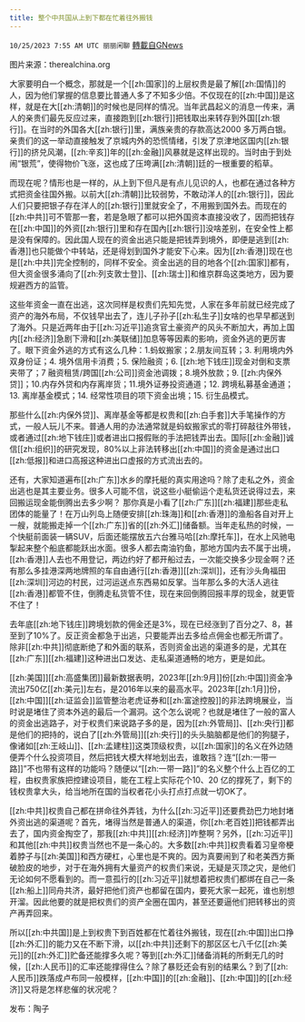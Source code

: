 ```yaml
---
title: 整个中共国从上到下都在忙着往外搬钱
---
```

`10/25/2023 7:55 AM UTC 丽丽闲聊` [轉載自GNews](https://gnews.org/articles/1878011)

图片来源：therealchina.org

大家要明白一个概念，那就是一个[[zh:国家]]的上层权贵是最了解[[zh:国情]]的人，因为他们掌握的信息要比普通人多了不知多少倍。不仅现在的[[zh:中国]]是这样，就是在大[[zh:清朝]]的时候也是同样的情况。当年武昌起义的消息一传来，满人的亲贵们最先反应过来，直接跑到[[zh:银行]]把钱取出来转存到外国[[zh:银行]]。在当时的外国各大[[zh:银行]]里，满族亲贵的存款高达2000 多万两白银。亲贵们的这一举动直接触发了京城内外的恐慌情绪，引发了京津地区国内[[zh:银行]]的挤兑风潮，[[zh:辛亥]]年的[[zh:金融]]风暴就是这样出现的。当时由于到处闹“银荒”，使得物价飞涨，这也成了压垮满[[zh:清朝]]廷的一根重要的稻草。

而现在呢？情形也是一样的，从上到下但凡是有点儿见识的人，也都在通过各种方式把资金往国外搬。以前大[[zh:清朝]]比较弱势，不敢动洋人的[[zh:银行]]，因此人们只要把银子存在洋人的[[zh:银行]]里就安全了，不用搬到国外去。而现在的[[zh:中共]]可不管那一套，若是急眼了都可以把外国资本直接没收了，因而把钱存在[[zh:中国]]的外资[[zh:银行]]里和存在国內[[zh:银行]]没啥差别，在安全性上都是没有保障的。因此国人现在的资金出逃只能是把钱弄到境外，即便是逃到[[zh:香港]]也只能做个中转站，还是得划到国外才能安下心来。因为[[zh:香港]]现在也是[[zh:中共]]完全控制的，同样不安全。资金出逃的目的地各个[[zh:国家]]都有，但大资金很多涌向了[[zh:列支敦士登]]、[[zh:瑞士]]和维京群岛这类地方，因为要规避西方的监管。

这些年资金一直在出逃，这次同样是权贵们先知先觉，人家在多年前就已经完成了资产的海外布局，不仅钱早出去了，连儿子孙子[[zh:私生子]]女啥的也早早都送到了海外。只是近两年由于[[zh:习近平]]追贪官土豪资产的风头不断加大，再加上国内[[zh:经济]]急剧下滑和[[zh:美联储]]加息等等因素的影响，资金外逃的更厉害了。眼下资金外逃的方式有这么几种：1.蚂蚁搬家；2.朋友间互转；3. 利用境内外双身份证；4. 境外信用卡消费；5. 保险融资；6. [[zh:地下钱庄]]现金对倒和支票夹带了；7 融资租赁/跨国[[zh:公司]]资金池调拨；8.境外放款；9. [[zh:内保外贷]]；10.内存外贷和内存离岸货；11.境外证券投资通道；12. 跨境私募基金通道；13. 离岸基金模式；14. 经常性项目的项下资金出境；15. 衍生品模式。

那些什么[[zh:内保外贷]]、离岸基金等都是权贵和[[zh:白手套]]大手笔操作的方式，一般人玩儿不来。普通人用的办法通常就是蚂蚁搬家式的零打碎敲往外带钱，或者通过[[zh:地下钱庄]]或者进出口报假账的手法把钱弄出去。国际[[zh:金融]]诚信[[zh:组织]]的研究发现，80%以上非法转移出[[zh:中国]]的资金是通过出口[[zh:低报]]和进口高报这种进出口虚报的方式流出去的。

还有，大家知道遍布[[zh:广东]]水乡的摩托艇的真实用途吗？除了走私之外，资金出逃也是其主要业务。很多人可能不信，说这些小艇偷运个走私货还说得过去，来回搬运现金能倒腾出去多少啊？ 那你真是小看了[[zh:广东]][[zh:福建]]那些走私团体的能量了！在万山列岛上随便安排[[zh:珠海]]和[[zh:香港]]的渔船各自对开上一艘，就能搬走掉一个[[zh:广东]]省的[[zh:外汇]]储备额。当年走私热的时候，一个快艇前面装一辆SUV，后面还能摆放五六台雅马哈[[zh:摩托车]]，在水上风驰电掣起来整个船底都能跃出水面。很多人都去南油钓鱼，那地方国内去不属于出境，[[zh:香港]]人去也不用登记，两边约好了都开船过去，一次能交换多少现金啊？还有那么多挂港深两地牌照的车自由通行[[zh:香港]][[zh:深圳]]，还有沙头角福田[[zh:深圳]]河边的村民，过河运送点东西易如反掌。当年那么多的大活人逃往[[zh:香港]]都管不住，倒腾走私货管不住，现在来回倒腾回报丰厚的现金，就更管不住了！

去年底[[zh:地下钱庄]]跨境划款的佣金还是3%，现在已经涨到了百分之7、8，甚至到了10%了。反正资金都急于出逃，只要能弄出去多给点佣金也都无所谓了。除非[[zh:中共]]彻底断绝了和外面的联系，否则资金出逃的渠道多的是，尤其在[[zh:广东]][[zh:福建]]这种进出口发达、走私渠道通畅的地方，更是如此。

[[zh:美国]][[zh:高盛集团]]最新数据表明，2023年[[zh:9月]]份[[zh:中国]]资金净流出750亿[[zh:美元]]左右，是2016年以来的最高水平。2023年[[zh:1月]]份，[[zh:中国]][[zh:证监会]]监管整治老虎证券和[[zh:富途控股]]的非法跨境展业，当时说是堵住了资本外逃的最后一个漏洞。这个怎么说呢？也就是堵住了一般的富人的资金出逃路子，对于权贵们来说路子多的是，因为[[zh:外管局]]、[[zh:央行]]都是他们的把持的，说白了[[zh:外管局]][[zh:央行]]的头头脑脑都是他们的狗腿子，像诸如[[zh:王岐山]]、[[zh:孟建柱]]这类顶级权贵，以[[zh:国家]]的名义在外边随便弄个什么投资项目，然后把钱大模大样地划出去，谁敢挡？连“[[zh:一带一路]]”不也带有这样的功能吗？随便以“[[zh:一带一路]]”的名义整个什么上百亿的工程，由权贵家族把控建设项目，能在工程上实际花个10、20 亿的撑死了，剩下的钱权贵拿大头，给当地所在国的当权者花小头打点打点就一切OK了。

[[zh:中共]]权贵自己都在拼命往外弄钱，为什么[[zh:习近平]]还要费劲巴力地封堵外资出逃的渠道呢？首先，堵得当然是普通人的渠道，你[[zh:老百姓]]把钱都弄出去了，国内资金掏空了，那我[[zh:中共]][[zh:经济]]咋整啊？另外，[[zh:习近平]]和其他[[zh:中共]]权贵当然也不是一条心的。大多数[[zh:中共]]权贵看着习皇帝梗着脖子与[[zh:美国]]和西方硬杠，心里也是不爽的。因为真要闹到了和老美西方撕破脸皮的地步，对于在海外拥有大量资产的权贵们来说，无疑是灭顶之灾，是他们无论如何不愿看到的。而一意孤行的[[zh:习近平]]就想着把权贵们都绑在自己一条[[zh:船上]]同舟共济，最好把他们资产也都留在国内，要死大家一起死，谁也别想开溜。因此他要的就是把权贵们的资产全圈在国内，甚至还要逼他们把转移出的资产再弄回来。

所以[[zh:中共国]]是上到权贵下到百姓都在忙着往外搬钱，现在[[zh:中国]]出口挣[[zh:外汇]]的能力又在不断下滑，以[[zh:中共]]还剩下的那区区七八千亿[[zh:美元]]的[[zh:外汇]]贮备还能撑多久呢？等到[[zh:外汇]]储备消耗的所剩无几的时候，[[zh:人民币]]的汇率还能撑得住么？除了暴贬还会有别的结果么？到了[[zh:人民币]]跌落成卢布同一般模样，[[zh:中国]]的[[zh:金融]]、[[zh:中国]]的[[zh:经济]]又将是怎样悲催的状况呢？

发布：陶子
